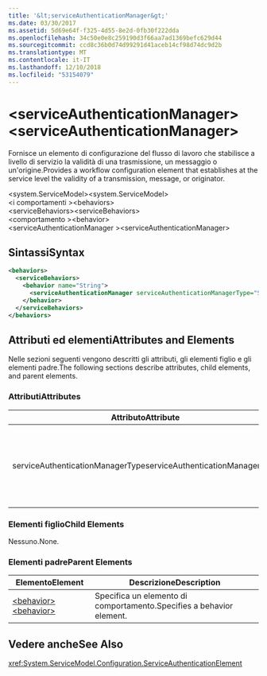```yaml
---
title: '&lt;serviceAuthenticationManager&gt;'
ms.date: 03/30/2017
ms.assetid: 5d69e64f-f325-4d55-8e2d-0fb30f222dda
ms.openlocfilehash: 34c50e0e8c259190d3f66aa7ad1369befc629d44
ms.sourcegitcommit: ccd8c36b0d74d99291d41aceb14cf98d74dc9d2b
ms.translationtype: MT
ms.contentlocale: it-IT
ms.lasthandoff: 12/10/2018
ms.locfileid: "53154079"
---
```

# <a name="ltserviceauthenticationmanagergt"></a><span data-ttu-id="d1b76-102">&lt;serviceAuthenticationManager&gt;</span><span class="sxs-lookup"><span data-stu-id="d1b76-102">&lt;serviceAuthenticationManager&gt;</span></span>
<span data-ttu-id="d1b76-103">Fornisce un elemento di configurazione del flusso di lavoro che stabilisce a livello di servizio la validità di una trasmissione, un messaggio o un'origine.</span><span class="sxs-lookup"><span data-stu-id="d1b76-103">Provides a workflow configuration element that establishes at the service level the validity of a transmission, message, or originator.</span></span>  
  
<span data-ttu-id="d1b76-104">\<system.ServiceModel></span><span class="sxs-lookup"><span data-stu-id="d1b76-104">\<system.ServiceModel></span></span>  
<span data-ttu-id="d1b76-105">\<i comportamenti ></span><span class="sxs-lookup"><span data-stu-id="d1b76-105">\<behaviors></span></span>  
<span data-ttu-id="d1b76-106">\<serviceBehaviors></span><span class="sxs-lookup"><span data-stu-id="d1b76-106">\<serviceBehaviors></span></span>  
<span data-ttu-id="d1b76-107">\<comportamento ></span><span class="sxs-lookup"><span data-stu-id="d1b76-107">\<behavior></span></span>  
<span data-ttu-id="d1b76-108">\<serviceAuthenticationManager ></span><span class="sxs-lookup"><span data-stu-id="d1b76-108">\<serviceAuthenticationManager></span></span>  
  
## <a name="syntax"></a><span data-ttu-id="d1b76-109">Sintassi</span><span class="sxs-lookup"><span data-stu-id="d1b76-109">Syntax</span></span>  
  
```xml  
<behaviors>
  <serviceBehaviors>
    <behavior name="String">
      <serviceAuthenticationManager serviceAuthenticationManagerType="String" />
    </behavior>
  </serviceBehaviors>
</behaviors>  
```  
  
## <a name="attributes-and-elements"></a><span data-ttu-id="d1b76-110">Attributi ed elementi</span><span class="sxs-lookup"><span data-stu-id="d1b76-110">Attributes and Elements</span></span>  
 <span data-ttu-id="d1b76-111">Nelle sezioni seguenti vengono descritti gli attributi, gli elementi figlio e gli elementi padre.</span><span class="sxs-lookup"><span data-stu-id="d1b76-111">The following sections describe attributes, child elements, and parent elements.</span></span>  
  
### <a name="attributes"></a><span data-ttu-id="d1b76-112">Attributi</span><span class="sxs-lookup"><span data-stu-id="d1b76-112">Attributes</span></span>  
  
|<span data-ttu-id="d1b76-113">Attributo</span><span class="sxs-lookup"><span data-stu-id="d1b76-113">Attribute</span></span>|<span data-ttu-id="d1b76-114">Descrizione</span><span class="sxs-lookup"><span data-stu-id="d1b76-114">Description</span></span>|  
|---------------|-----------------|  
|<span data-ttu-id="d1b76-115">serviceAuthenticationManagerType</span><span class="sxs-lookup"><span data-stu-id="d1b76-115">serviceAuthenticationManagerType</span></span>|<span data-ttu-id="d1b76-116">Stringa che specifica il tipo del criterio di autenticazione per il comportamento corrente.</span><span class="sxs-lookup"><span data-stu-id="d1b76-116">A string that specifies the type of the authentication policy for the current behavior.</span></span>|  
  
### <a name="child-elements"></a><span data-ttu-id="d1b76-117">Elementi figlio</span><span class="sxs-lookup"><span data-stu-id="d1b76-117">Child Elements</span></span>  
 <span data-ttu-id="d1b76-118">Nessuno.</span><span class="sxs-lookup"><span data-stu-id="d1b76-118">None.</span></span>  
  
### <a name="parent-elements"></a><span data-ttu-id="d1b76-119">Elementi padre</span><span class="sxs-lookup"><span data-stu-id="d1b76-119">Parent Elements</span></span>  
  
|<span data-ttu-id="d1b76-120">Elemento</span><span class="sxs-lookup"><span data-stu-id="d1b76-120">Element</span></span>|<span data-ttu-id="d1b76-121">Descrizione</span><span class="sxs-lookup"><span data-stu-id="d1b76-121">Description</span></span>|  
|-------------|-----------------|  
|[<span data-ttu-id="d1b76-122">\<behavior></span><span class="sxs-lookup"><span data-stu-id="d1b76-122">\<behavior></span></span>](../../../../../docs/framework/configure-apps/file-schema/wcf/behavior-of-endpointbehaviors.md)|<span data-ttu-id="d1b76-123">Specifica un elemento di comportamento.</span><span class="sxs-lookup"><span data-stu-id="d1b76-123">Specifies a behavior element.</span></span>|  
  
## <a name="see-also"></a><span data-ttu-id="d1b76-124">Vedere anche</span><span class="sxs-lookup"><span data-stu-id="d1b76-124">See Also</span></span>  
 <xref:System.ServiceModel.Configuration.ServiceAuthenticationElement>
